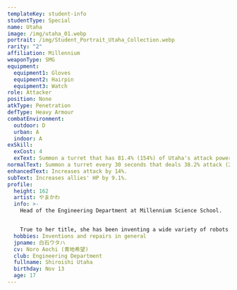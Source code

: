 ```yaml
---
templateKey: student-info
studentType: Special
name: Utaha
image: /img/utaha_01.webp
portrait: /img/Student_Portrait_Utaha_Collection.webp
rarity: "2"
affiliation: Millennium
weaponType: SMG
equipment:
  equipment1: Gloves
  equipment2: Hairpin
  equipment3: Watch
role: Attacker
position: None
atkType: Penetration
defType: Heavy Armour
combatEnvironment:
  outdoor: D
  urban: A
  indoor: A
exSkill:
  exCost: 4
  exText: Summon a turret that has 81.4% (154%) of Utaha's attack power.
normalText: Summon a turret every 30 seconds that deals 38.2% attack (20 seconds).
enhancedText: Increases attack by 14%.
subText: Increases allies' HP by 9.1%.
profile:
  height: 162
  artist: やまかわ
  info: >-
    Head of the Engineering Department at Millennium Science School.


    True to her title, she has been inventing a wide variety of robots. In particular, the robot she always carries with her, Rai-chan, is said to have a fighting ability that rivals that of hundreds of PMC combat automatons.
  hobbies: Inventions and repairs in general
  jpname: 白石ウタハ
  cv: Noro Aochi (青地希望)
  club: Engineering Department
  fullname: Shiroishi Utaha
  birthday: Nov 13
  age: 17
---
```

